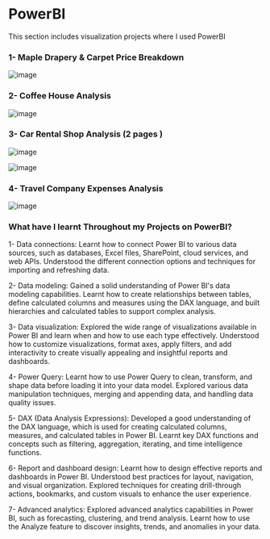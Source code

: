 # PowerBI
This section includes visualization projects where I used PowerBI 

### 1- Maple Drapery & Carpet Price Breakdown

![image](https://github.com/aykutcura/PowerBI/assets/137841626/36c80665-2ee5-43c5-8896-9532d20e5a3e)

### 2- Coffee House Analysis 

![image](https://github.com/aykutcura/PowerBI/assets/137841626/bb36c90f-c3f3-4a3a-81a9-1ca3f6e84b08)

### 3- Car Rental Shop Analysis (2 pages )

![image](https://github.com/aykutcura/PowerBI/assets/137841626/40cae4ff-8cda-446d-8c8d-7571ad06d84e)


![image](https://github.com/aykutcura/PowerBI/assets/137841626/2d6d8455-76e7-4801-bded-5247d9f9aaef)

### 4- Travel Company Expenses Analysis

![image](https://github.com/aykutcura/PowerBI/assets/137841626/48c3a2c5-5923-44e2-aded-e2b22db768b9)


### What have I learnt Throughout my Projects on PowerBI?

1- Data connections: Learnt how to connect Power BI to various data sources, such as databases, Excel files, SharePoint, cloud services, and web APIs. Understood the different connection options and techniques for importing and refreshing data.

2- Data modeling: Gained a solid understanding of Power BI's data modeling capabilities. Learnt how to create relationships between tables, define calculated columns and measures using the DAX language, and built hierarchies and calculated tables to support complex analysis.

3- Data visualization: Explored the wide range of visualizations available in Power BI and learn when and how to use each type effectively. Understood how to customize visualizations, format axes, apply filters, and add interactivity to create visually appealing and insightful reports and dashboards.

4- Power Query: Learnt how to use Power Query to clean, transform, and shape data before loading it into your data model. Explored various data manipulation techniques, merging and appending data, and handling data quality issues.

5- DAX (Data Analysis Expressions): Developed a good understanding of the DAX language, which is used for creating calculated columns, measures, and calculated tables in Power BI. Learnt key DAX functions and concepts such as filtering, aggregation, iterating, and time intelligence functions.

6- Report and dashboard design: Learnt how to design effective reports and dashboards in Power BI. Understood best practices for layout, navigation, and visual organization. Explored techniques for creating drill-through actions, bookmarks, and custom visuals to enhance the user experience.

7- Advanced analytics: Explored advanced analytics capabilities in Power BI, such as forecasting, clustering, and trend analysis. Learnt how to use the Analyze feature to discover insights, trends, and anomalies in your data.
